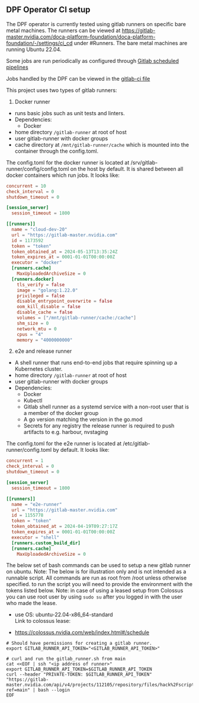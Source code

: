 ## DPF Operator CI setup

The DPF operator is currently tested using gitlab runners on specific bare metal machines. The runners can be viewed at https://gitlab-master.nvidia.com/doca-platform-foundation/doca-platform-foundation/-/settings/ci_cd under #Runners.
The bare metal machines are running Ubuntu 22.04.

Some jobs are run periodically as configured through [Gitlab scheduled pipelines](https://gitlab-master.nvidia.com/doca-platform-foundation/doca-platform-foundation/-/pipeline_schedules)

Jobs handled by the DPF can be viewed in the [gitlab-ci file](../../.gitlab-ci.yml)

This project uses two types of gitlab runners:
1) Docker runner
  - runs basic jobs such as unit tests and linters.
  - Dependencies:
    - Docker
  - home directory `/gitlab-runner` at root of host
  - user gitlab-runner with docker groups
  - cache directory at `/mnt/gitlab-runner/cache` which is mounted into the container through the config.toml.

The config.toml for the docker runner is located at /srv/gitlab-runner/config/config.toml on the host by default. It is shared between all docker containers which run jobs. It looks like:
```toml
concurrent = 10
check_interval = 0
shutdown_timeout = 0

[session_server]
  session_timeout = 1800

[[runners]]
  name = "cloud-dev-20"
  url = "https://gitlab-master.nvidia.com"
  id = 1173592
  token = "token"
  token_obtained_at = 2024-05-13T13:35:24Z
  token_expires_at = 0001-01-01T00:00:00Z
  executor = "docker"
  [runners.cache]
    MaxUploadedArchiveSize = 0
  [runners.docker]
    tls_verify = false
    image = "golang:1.22.0"
    privileged = false
    disable_entrypoint_overwrite = false
    oom_kill_disable = false
    disable_cache = false
    volumes = ["/mnt/gitlab-runner/cache:/cache"]
    shm_size = 0
    network_mtu = 0
    cpus = "4"
    memory = "4000000000"
```

2) e2e and release runner
  - A shell runner that runs end-to-end jobs that require spinning up a Kubernetes cluster.
  - home directory `/gitlab-runner` at root of host
  - user gitlab-runner with docker groups
  - Dependencies:
    - Docker
    - Kubectl
    - Gitlab shell runner as a systemd service with a non-root user that is a member of the docker group
    - A go version matching the version in the go.mod
    - Secrets for any registry the release runner is required to push artifacts to e.g. harbour, nvstaging
    
The config.toml for the e2e runner is located at /etc/gitlab-runner/config.toml by default. It looks like:
```toml
concurrent = 1
check_interval = 0
shutdown_timeout = 0

[session_server]
  session_timeout = 1800

[[runners]]
  name = "e2e-runner"
  url = "https://gitlab-master.nvidia.com"
  id = 1155778
  token = "token"
  token_obtained_at = 2024-04-19T09:27:17Z
  token_expires_at = 0001-01-01T00:00:00Z
  executor = "shell"
  [runners.custom_build_dir]
  [runners.cache]
    MaxUploadedArchiveSize = 0
```

The below set of bash commands can be used to setup a new gitlab runner on ubuntu.
Note: The below is for illustration only and is not intended as a runnable script.
All commands are run as root from /root unless otherwise specified.
to run the script you will need to provide the environment with the tokens listed below.
Note: in case of using a leased setup from Colossus you can use root user by using `sudo su`
after you logged in with the user who made the lease.
* use OS: ubuntu-22.04-x86_64-standard<br>
Link to colossus lease:<br>
- https://colossus.nvidia.com/web/index.html#/schedule

```shell
# Should have permissions for creating a gitlab runner.
export GITLAB_RUNNER_API_TOKEN="<GITLAB_RUNNER_API_TOKEN>"

# curl and run the gitlab_runner.sh from main
cat <<EOF | ssh "<ip address of runner>"
export GITLAB_RUNNER_API_TOKEN=$GITLAB_RUNNER_API_TOKEN
curl --header "PRIVATE-TOKEN: $GITLAB_RUNNER_API_TOKEN" "https://gitlab-master.nvidia.com/api/v4/projects/112105/repository/files/hack%2Fscripts%2Fgitlab_runner.sh/raw?ref=main" | bash --login
EOF
```
